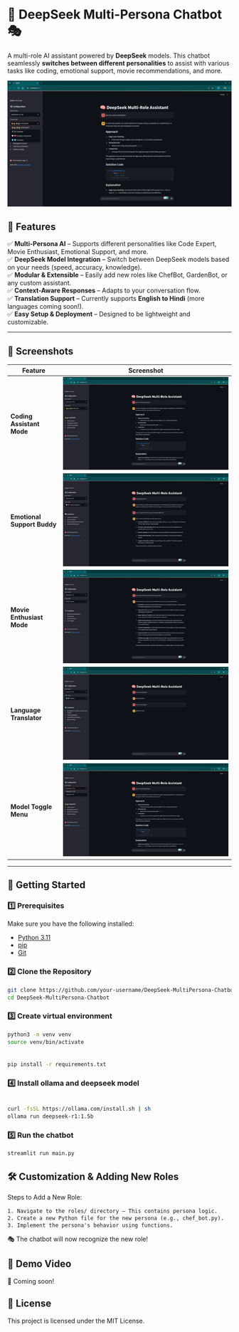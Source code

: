 
# 🚀 DeepSeek Multi-Persona Chatbot 🎭  
A multi-role AI assistant powered by **DeepSeek** models. This chatbot seamlessly **switches between different personalities** to assist with various tasks like coding, emotional support, movie recommendations, and more.  

![DeepSeek Multi-Persona Chatbot](screenshots/multiroles.png)  

## 🌟 Features  
✅ **Multi-Persona AI** – Supports different personalities like Code Expert, Movie Enthusiast, Emotional Support, and more.  
✅ **DeepSeek Model Integration** – Switch between DeepSeek models based on your needs (speed, accuracy, knowledge).  
✅ **Modular & Extensible** – Easily add new roles like ChefBot, GardenBot, or any custom assistant.  
✅ **Context-Aware Responses** – Adapts to your conversation flow.  
✅ **Translation Support** – Currently supports **English to Hindi** (more languages coming soon!).  
✅ **Easy Setup & Deployment** – Designed to be lightweight and customizable.  

---

## 📸 **Screenshots**  

| Feature | Screenshot |
|---------|-----------|
| **Coding Assistant Mode** | ![Code Expert](screenshots/code_expert.png) |
| **Emotional Support Buddy** | ![Emotional Support](screenshots/emotional_support.png) |
| **Movie Enthusiast Mode** | ![Movie Enthusiast](screenshots/cinephile.png) |
| **Language Translator** | ![Translator Mode](screenshots/translator.png) |
| **Model Toggle Menu** | ![Model Menu](screenshots/model_choose.png) |

---

## 🚀 **Getting Started**  

### **1️⃣ Prerequisites**  
Make sure you have the following installed:  
- [Python 3.11](https://www.python.org/downloads/)  
- [pip](https://pip.pypa.io/en/stable/installation/)  
- [Git](https://git-scm.com/downloads)  

### **2️⃣ Clone the Repository**  
```bash
git clone https://github.com/your-username/DeepSeek-MultiPersona-Chatbot.git
cd DeepSeek-MultiPersona-Chatbot
```

### **3️⃣ Create virtual environment**

```bash
python3 -m venv venv
source venv/bin/activate


pip install -r requirements.txt
```
### **4️⃣ Install ollama and deepseek model**

```bash

curl -fsSL https://ollama.com/install.sh | sh
ollama run deepseek-r1:1.5b
```

### **5️⃣ Run the chatbot**

```bash
streamlit run main.py
```


## 🛠 Customization & Adding New Roles

Steps to Add a New Role:

    1. Navigate to the roles/ directory – This contains persona logic.
    2. Create a new Python file for the new persona (e.g., chef_bot.py).
    3. Implement the persona's behavior using functions.

🎭 The chatbot will now recognize the new role!



## 🎥 Demo Video

📌 Coming soon!


## 📜 License

This project is licensed under the MIT License.